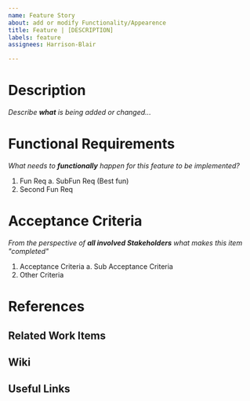 ```yaml
---
name: Feature Story
about: add or modify Functionality/Appearence
title: Feature | [DESCRIPTION]
labels: feature
assignees: Harrison-Blair

---
```


# Description
*Describe* ***what*** *is being added or changed...* 

# Functional Requirements
*What needs to* ***functionally*** *happen for this feature to be implemented?*

1. Fun Req
    a. SubFun Req (Best fun)
2. Second Fun Req

# Acceptance Criteria
*From the perspective of* ***all involved Stakeholders*** *what makes this item "completed"*

1. Acceptance Criteria
    a. Sub Acceptance Criteria
2. Other Criteria

# References
## Related Work Items

## Wiki

## Useful Links
